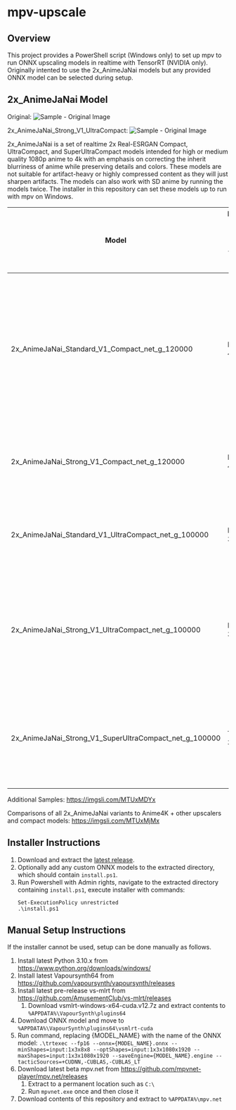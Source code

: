 # mpv-upscale

## Overview
This project provides a PowerShell script (Windows only) to set up mpv to run ONNX upscaling models in realtime with TensorRT (NVIDIA only). Originally intented to use the 2x_AnimeJaNai models but any provided ONNX model can be selected during setup. 

## 2x_AnimeJaNai Model
Original: ![Sample - Original Image](s1-original.png)

2x_AnimeJaNai_Strong_V1_UltraCompact: ![Sample - Original Image](s1-2x_AnimeJaNai_Strong_V1_UltraCompact_net_g_100000.png)

2x_AnimeJaNai is a set of realtime 2x Real-ESRGAN Compact, UltraCompact, and SuperUltraCompact models intended for high or medium quality 1080p anime to 4k with an emphasis on correcting the inherit blurriness of anime while preserving details and colors. These models are not suitable for artifact-heavy or highly compressed content as they will just sharpen artifacts. The models can also work with SD anime by running the models twice. The installer in this repository can set these models up to run with mpv on Windows.

| Model                                                  | Minimum GPU to Upscale 1080p Anime to 4K in Realtime | Usage |
| ------------------------------------------------------ | --------------------- | ----- |
| 2x_AnimeJaNai_Standard_V1_Compact_net_g_120000         | RTX 4090              | Most suitable for upscaling high quality SD anime to 1080p. The compact model is too slow to upscale 1080p on most cards besides the RTX 4090. Also can work well on some digital art and manga. |
| 2x_AnimeJaNai_Strong_V1_Compact_net_g_120000           | RTX 4090              | Sharper version of the standard compact model, but may oversharpen some images. |
| 2x_AnimeJaNai_Standard_V1_UltraCompact_net_g_100000    | RTX 3080              | Most suitable for model for upscaling 1080p anime, especially when viewing up close to a monitor. |
| 2x_AnimeJaNai_Strong_V1_UltraCompact_net_g_100000      | RTX 3080              | Sharper version of the standard ultracompact model. May appear oversharpened when viewing up close but can work well when viewing from a distance. |
| 2x_AnimeJaNai_Strong_V1_SuperUltraCompact_net_g_100000 | TBD. RTX 3060 Ti?     | Fastest performance model, use if running any card slower than the RTX 3080. Minimum card required has yet to be determined. |

Additional Samples: https://imgsli.com/MTUxMDYx

Comparisons of all 2x_AnimeJaNai variants to Anime4K + other upscalers and compact models: https://imgsli.com/MTUxMjMx 

## Installer Instructions
1. Download and extract the [latest release](https://github.com/the-database/mpv-upscale-2x_animejanai/releases/download/1.0.0/mpv-upscale-2x_animejanai_v1.zip). 
2. Optionally add any custom ONNX models to the extracted directory, which should contain `install.ps1`.
3. Run Powershell with Admin rights, navigate to the extracted directory containing `install.ps1`, execute installer with commands: 
   ```
   Set-ExecutionPolicy unrestricted
   .\install.ps1
   ```

## Manual Setup Instructions
If the installer cannot be used, setup can be done manually as follows. 
1. Install latest Python 3.10.x from https://www.python.org/downloads/windows/
1. Install latest Vapoursynth64 from https://github.com/vapoursynth/vapoursynth/releases
2. Install latest pre-release vs-mlrt from https://github.com/AmusementClub/vs-mlrt/releases
   1. Download vsmlrt-windows-x64-cuda.v12.7z and extract contents to `%APPDATA%\VapourSynth\plugins64`
3. Download ONNX model and move to `%APPDATA%\VapourSynth\plugins64\vsmlrt-cuda`
4. Run command, replacing {MODEL_NAME} with the name of the ONNX model: ```.\trtexec --fp16 --onnx={MODEL_NAME}.onnx --minShapes=input:1x3x8x8 --optShapes=input:1x3x1080x1920 --maxShapes=input:1x3x1080x1920 --saveEngine={MODEL_NAME}.engine --tacticSources=+CUDNN,-CUBLAS,-CUBLAS_LT```
5. Download latest beta mpv.net from https://github.com/mpvnet-player/mpv.net/releases
   1. Extract to a permanent location such as `C:\`
   2. Run `mpvnet.exe` once and then close it
7. Download contents of this repository and extract to `%APPDATA%\mpv.net`
